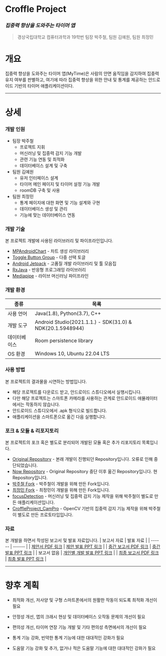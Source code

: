 # Croffle Project
### _집중력 향상을 도와주는 타이머 앱_
>경상국립대학교 컴퓨터과학과 19학번
>팀장 박주철, 팀원 김예원, 팀원 최정민

# 개요
집중력 향상을 도와주는 타이머 앱(MyTime)은 사람의 안면 움직임을 감지하여 집중력 유지 여부를 판별하고, 여기에 따라 집중력 향상을 위한 안내 및 통계를 제공하는 안드로이드 기반의 타이머 애플리케이션이다.
***
# 상세
### 개발 인원
 - 팀장 박주철
   - 프로젝트 지휘
   - 머신러닝 및 집중력 감지 기능 개발
   - 관련 기능 연동 및 최적화
   - 데이터베이스 설계 및 구축
 - 팀원 김예원
   - 유저 인터페이스 설계
   - 타이머 메인 페이지 및 타이머 설정 기능 개발
   - roomDB 구축 및 사용
 - 팀원 최정민
   - 통계 페이지에 대한 화면 및 기능 설계와 구현
   - 데이터베이스 생성 및 관리
   - 기능에 맞는 데이터베이스 연동

### 개발 기술
본 프로젝트 개발에 사용된 라이브러리 및 파이프라인입니다.
- [MPAndroidChart] - 차트 생성 라이브러리
- [Toggle Button Group] - 다중 선택 토글
- [Android Jetpack] - 고품질 개발 라이브러리 및 툴 모음집
- [RxJava] - 반응형 프로그래밍 라이브러리
- [Mediapipe] - 라이브 머신러닝 파이프라인

### 개발 환경
| 종류 | 목록 |
| ------ | ------ |
| 사용 언어 | Java(1.8), Python(3.7), C++ |
| 개발 도구 | Android Studio(2021.1.1.) - SDK(31.0) & NDK(20.1.5948944) |
| 데이터베이스 | Room persistence library |
| OS 환경 | Windows 10, Ubuntu 22.04 LTS |

### 사용 방법
본 프로젝트의 결과물을 시연하는 방법입니다.
- 해당 프로젝트를 다운로드 받고, 안드로이드 스튜디오에서 실행시킵니다.
- 다만 해당 프로젝트는 스마트폰 카메라를 사용하는 관계로 안드로이드 애뮬레이터에서는 작동하지 않습니다.
- 안드로이드 스튜디오에서 .apk 형식으로 빌드합니다.
- 애플리케이션을 스마트폰으로 옮긴 다음 실행합니다.

### 포크 & 모듈 & 리포지토리
본 프로젝트의 포크 혹은 별도로 분리되어 개발된 모듈 혹은 추가 리포지토리 목록입니다.
- [Original Repository] - 본래 개발이 진행되던 Repository입니다. 오류로 인해 중단되었습니다.
- [Now Repository] - Original Repository 중단 이후 옮긴 Repository입니다. 현 Repository입니다.
- [박주철 Fork] - 박주철이 개발을 위해 만든 Fork입니다.
- [최정민 Fork] - 최정민이 개발을 위해 만든 Fork입니다.
- [focusDetection] - 머신러닝 및 집중력 감지 기능 제작을 위해 박주철이 별도로 만든 애플리케이션입니다.
- [CroffleProject_CamPro] - OpenCV 기반의 집중력 감지 기능 제작을 위해 박주철이 별도로 만든 프로토타입입니다.

### 자료
본 개발을 하면서 작성된 보고서 및 발표 자료입니다. 
| 보고서 자료 | 발표 자료 |
| ------ | ------ |
| [제안서 PDF 링크](https://drive.google.com/file/d/1RwU63yPlyBcWT9bWmEsz1pcOw9JedkQL/view?usp=sharing) | [제안 발표 PPT 링크](https://docs.google.com/presentation/d/1KADp_gD_h1vP915ErezeJy9oqhHexCcI/edit?usp=sharing&ouid=106667079864051075882&rtpof=true&sd=true) |
| [중간 보고서 PDF 링크](https://drive.google.com/file/d/1476yIUlSrrknN8vHfHZWq7NfA9Gfya-M/view?usp=sharing) | [중간 발표 PPT 링크](https://docs.google.com/presentation/d/1u-o4p1oI6acgfBK_YJFMi3Udabco77Sd/edit?usp=sharing&ouid=106667079864051075882&rtpof=true&sd=true) |
| 보고서 없음 | [개인별 개발 발표 PPT 링크](https://docs.google.com/presentation/d/1GXnHvq4z69BQfnfqXlxXNyn5XZIUd_5v/edit?usp=sharing&ouid=106667079864051075882&rtpof=true&sd=true) |
| [최종 보고서 PDF 링크](https://drive.google.com/file/d/1_vAOef2ahsxdgg7nUsABWzQahMgHjQKe/view?usp=sharing) | [최종 발표 PPT 링크](https://docs.google.com/presentation/d/1Haj2cr8d3ndEf8QGRnZpysfI8OgpFn0f/edit?usp=sharing&ouid=106667079864051075882&rtpof=true&sd=true) |

***
# 향후 계획
- 최적화 개선, 저사양 및 구형 스마트폰에서의 원활한 작동이 되도록 최적화 개선이 필요
- 안정성 개선, 앱의 크래시 현상 및 데이터베이스 오작동 문제의 개선이 필요
- 편의성 개선, 타이머 연장 기능 개발 및 기타 편의성 측면에서의 개선이 필요
- 통계 기능 강화, 빈약한 통계 기능에 대한 대대적인 강화가 필요
- 도움말 기능 강화 및 추가, 없거나 적은 도움말 기능에 대한 대대적인 강화가 필요


   [MPAndroidChart]: <https://github.com/PhilJay/MPAndroidChart>
   [Toggle Button Group]: <https://github.com/nex3z/ToggleButtonGroup>
   [Android Jetpack]: <https://github.com/androidx/androidx>
   [RxJava]: <https://github.com/ReactiveX/RxJava>
   [Mediapipe]: <https://github.com/google/mediapipe>


   [Original Repository]: <https://github.com/wncjf2000/Croffle-Project>
   [Now Repository]: <https://github.com/yewon5858/Croffle-Project>
   [박주철 Fork]: <https://github.com/wncjf2000/Croffle-Project-1>
   [최정민 Fork]: <https://github.com/spyker73/Croffle-Project>
   [focusDetection]: <https://github.com/wncjf2000/focusDetection>
   [CroffleProject_CamPro]: <https://github.com/wncjf2000/CroffleProject_CamPro>
